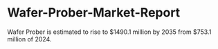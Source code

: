 # Wafer-Prober-Market-Report
Wafer Prober is estimated to rise to $1490.1 million by 2035 from $753.1 million of 2024.
